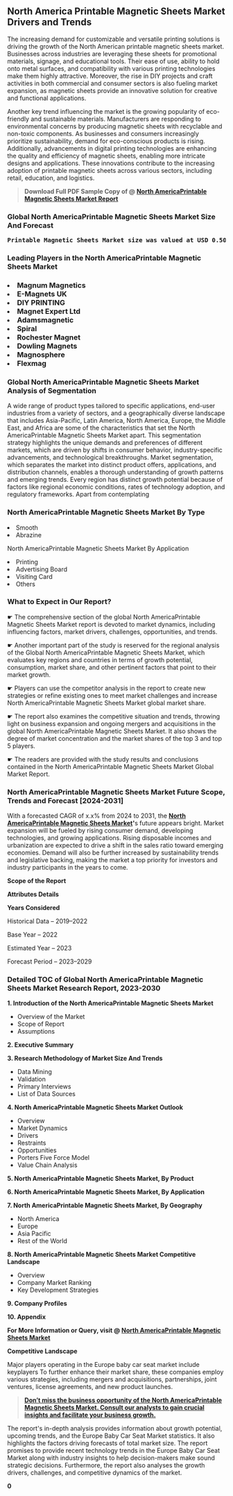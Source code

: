 <p><h2>North America Printable Magnetic Sheets Market Drivers and Trends</h2><p>The increasing demand for customizable and versatile printing solutions is driving the growth of the North American printable magnetic sheets market. Businesses across industries are leveraging these sheets for promotional materials, signage, and educational tools. Their ease of use, ability to hold onto metal surfaces, and compatibility with various printing technologies make them highly attractive. Moreover, the rise in DIY projects and craft activities in both commercial and consumer sectors is also fueling market expansion, as magnetic sheets provide an innovative solution for creative and functional applications.</p><p>Another key trend influencing the market is the growing popularity of eco-friendly and sustainable materials. Manufacturers are responding to environmental concerns by producing magnetic sheets with recyclable and non-toxic components. As businesses and consumers increasingly prioritize sustainability, demand for eco-conscious products is rising. Additionally, advancements in digital printing technologies are enhancing the quality and efficiency of magnetic sheets, enabling more intricate designs and applications. These innovations contribute to the increasing adoption of printable magnetic sheets across various sectors, including retail, education, and logistics.</p></p><blockquote id="" class=""><strong>Download Full PDF Sample Copy of @&nbsp;<a href="https://www.verifiedmarketreports.com/download-sample/?rid=343806&utm_source=GitHub-Jan&utm_medium=291" target="_blank">North AmericaPrintable Magnetic Sheets Market Report</a>&nbsp;&nbsp;</strong></blockquote><h3 id="" class=""><strong>Global&nbsp;North AmericaPrintable Magnetic Sheets Market Size And Forecast</strong></h3><pre class="reader-text-block__code-block"><strong>Printable Magnetic Sheets Market size was valued at USD 0.50 Billion in 2022 and is projected to reach USD 0.85 Billion by 2030, growing at a CAGR of 7.0% from 2024 to 2030.</strong></pre><h3 id="" class="">Leading Players in the&nbsp;North AmericaPrintable Magnetic Sheets Market</h3><h3 class=""></Li><Li>Magnum Magnetics</Li><Li> E-Magnets UK</Li><Li> DIY PRINTING</Li><Li> Magnet Expert Ltd</Li><Li> Adamsmagnetic</Li><Li> Spiral</Li><Li> Rochester Magnet</Li><Li> Dowling Magnets</Li><Li> Magnosphere</Li><Li> Flexmag</h3><h3 id="" class="">Global&nbsp;North AmericaPrintable Magnetic Sheets Market Analysis of Segmentation</h3><p id="" class="">A wide range of product types tailored to specific applications, end-user industries from a variety of sectors, and a geographically diverse landscape that includes Asia-Pacific, Latin America, North America, Europe, the Middle East, and Africa are some of the characteristics that set the North AmericaPrintable Magnetic Sheets Market apart. This segmentation strategy highlights the unique demands and preferences of different markets, which are driven by shifts in consumer behavior, industry-specific advancements, and technological breakthroughs. Market segmentation, which separates the market into distinct product offers, applications, and distribution channels, enables a thorough understanding of growth patterns and emerging trends. Every region has distinct growth potential because of factors like regional economic conditions, rates of technology adoption, and regulatory frameworks. Apart from contemplating</p><h3 id="" class="">North AmericaPrintable Magnetic Sheets Market&nbsp;By Type</h3><p></Li><Li>Smooth</Li><Li> Abrazine</p><div class="" data-test-id=""><p>North AmericaPrintable Magnetic Sheets Market&nbsp;By Application</p></div><p class=""></Li><Li>Printing</Li><Li> Advertising Board</Li><Li> Visiting Card</Li><Li> Others</p><div class="" data-test-id=""><h3><span class="">What to Expect in Our Report?</span></h3></div><div class="" data-test-id=""><p><span class="">☛ The comprehensive section of the global North AmericaPrintable Magnetic Sheets Market report is devoted to market dynamics, including influencing factors, market drivers, challenges, opportunities, and trends.</span></p></div><div class="" data-test-id=""><p><span class="">☛ Another important part of the study is reserved for the regional analysis of the Global North AmericaPrintable Magnetic Sheets Market, which evaluates key regions and countries in terms of growth potential, consumption, market share, and other pertinent factors that point to their market growth.</span></p></div><div class="" data-test-id=""><p><span class="">☛ Players can use the competitor analysis in the report to create new strategies or refine existing ones to meet market challenges and increase North AmericaPrintable Magnetic Sheets Market global market share.</span></p></div><div class="" data-test-id=""><p><span class="">☛ The report also examines the competitive situation and trends, throwing light on business expansion and ongoing mergers and acquisitions in the global North AmericaPrintable Magnetic Sheets Market. It also shows the degree of market concentration and the market shares of the top 3 and top 5 players.</span></p></div><div class="" data-test-id=""><p><span class="">☛ The readers are provided with the study results and conclusions contained in the North AmericaPrintable Magnetic Sheets Market Global Market Report.</span></p></div><div class="" data-test-id=""><h3><span class="">North AmericaPrintable Magnetic Sheets Market Future Scope, Trends and Forecast [2024-2031]</span></h3></div><div class="" data-test-id=""><p><span class="">With a forecasted CAGR of x.x% from 2024 to 2031, the <strong><a href="https://www.verifiedmarketreports.com/download-sample/?rid=343806&utm_source=GitHub-Jan&utm_medium=291" target="_blank">North AmericaPrintable Magnetic Sheets Market</a>'</strong>s future appears bright. Market expansion will be fueled by rising consumer demand, developing technologies, and growing applications. Rising disposable incomes and urbanization are expected to drive a shift in the sales ratio toward emerging economies. Demand will also be further increased by sustainability trends and legislative backing, making the market a top priority for investors and industry participants in the years to come.</span></p><p id="ember66" class="ember-view reader-text-block__paragraph"><strong>Scope of the Report</strong></p><p id="ember67" class="ember-view reader-text-block__paragraph"><strong>Attributes Details</strong></p><p id="ember68" class="ember-view reader-text-block__paragraph"><strong>Years Considered</strong></p><p id="ember69" class="ember-view reader-text-block__paragraph">Historical Data &ndash; 2019&ndash;2022</p><p id="ember70" class="ember-view reader-text-block__paragraph">Base Year &ndash; 2022</p><p id="ember71" class="ember-view reader-text-block__paragraph">Estimated Year &ndash; 2023</p><p id="ember72" class="ember-view reader-text-block__paragraph">Forecast Period &ndash; 2023&ndash;2029</p></div><h3 id="" class="">Detailed TOC of Global North AmericaPrintable Magnetic Sheets Market Research Report, 2023-2030</h3><p id="" class=""><strong>1. Introduction of the North AmericaPrintable Magnetic Sheets Market</strong></p><ul><li>Overview of the Market</li><li>Scope of Report</li><li>Assumptions</li></ul><p id="" class=""><strong>2. Executive Summary</strong></p><p id="" class=""><strong>3. Research Methodology of Market Size And Trends</strong></p><ul><li>Data Mining</li><li>Validation</li><li>Primary Interviews</li><li>List of Data Sources</li></ul><p id="" class=""><strong>4. North AmericaPrintable Magnetic Sheets Market Outlook</strong></p><ul><li>Overview</li><li>Market Dynamics</li><li>Drivers</li><li>Restraints</li><li>Opportunities</li><li>Porters Five Force Model</li><li>Value Chain Analysis</li></ul><p id="" class=""><strong>5. North AmericaPrintable Magnetic Sheets Market, By Product</strong></p><p id="" class=""><strong>6. North AmericaPrintable Magnetic Sheets Market, By Application</strong></p><p id="" class=""><strong>7. North AmericaPrintable Magnetic Sheets Market, By Geography</strong></p><ul><li>North America</li><li>Europe</li><li>Asia Pacific</li><li>Rest of the World</li></ul><p id="" class=""><strong>8. North AmericaPrintable Magnetic Sheets Market Competitive Landscape</strong></p><ul><li>Overview</li><li>Company Market Ranking</li><li>Key Development Strategies</li></ul><p id="" class=""><strong>9. Company Profiles</strong></p><p id="" class=""><strong>10. Appendix</strong></p><p><strong>For More Information or Query, visit&nbsp;@ <a href="https://www.verifiedmarketreports.com/product/printable-magnetic-sheets-market/" target="_blank">North AmericaPrintable Magnetic Sheets Market</a></strong></p><p id="ember61" class="ember-view reader-text-block__paragraph"><strong>Competitive Landscape</strong></p><p id="ember62" class="ember-view reader-text-block__paragraph">Major players operating in the Europe baby car seat market include keyplayers To further enhance their market share, these companies employ various strategies, including mergers and acquisitions, partnerships, joint ventures, license agreements, and new product launches.</p><blockquote id="ember63" class="ember-view reader-text-block__blockquote"><strong><a href="https://www.verifiedmarketreports.com/download-sample/?rid=343806&utm_source=GitHub-Jan&utm_medium=291" target="_blank">Don&rsquo;t miss the business opportunity of the North AmericaPrintable Magnetic Sheets Market. Consult our analysts to gain crucial insights and facilitate your business growth.</a></strong></blockquote><p id="ember64" class="ember-view reader-text-block__paragraph">The report's in-depth analysis provides information about growth potential, upcoming trends, and the Europe Baby Car Seat Market statistics. It also highlights the factors driving forecasts of total market size. The report promises to provide recent technology trends in the Europe Baby Car Seat Market along with industry insights to help decision-makers make sound strategic decisions. Furthermore, the report also analyses the growth drivers, challenges, and competitive dynamics of the market.</p><p class="ember-view reader-text-block__paragraph"><strong>0</strong></p>
